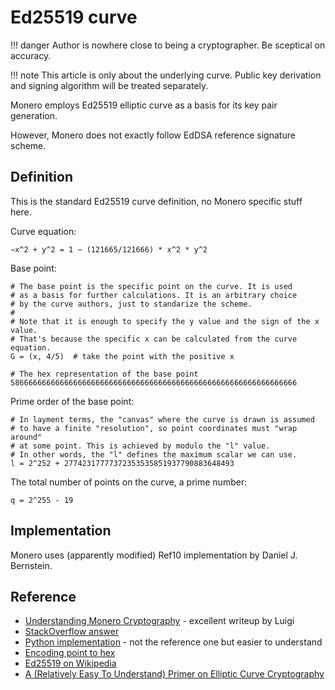 # Ed25519 curve

!!! danger
    Author is nowhere close to being a cryptographer. Be sceptical on accuracy.

!!! note
    This article is only about the underlying curve. Public key derivation and signing algorithm will be treated separately. 

Monero employs Ed25519 elliptic curve as a basis for its key pair generation.
 
However, Monero does not exactly follow EdDSA reference signature scheme.

## Definition

This is the standard Ed25519 curve definition, no Monero specific stuff here.

Curve equation:

    −x^2 + y^2 = 1 − (121665/121666) * x^2 * y^2

Base point:
 
    # The base point is the specific point on the curve. It is used
    # as a basis for further calculations. It is an arbitrary choice
    # by the curve authors, just to standarize the scheme.
    # 
    # Note that it is enough to specify the y value and the sign of the x value.
    # That's because the specific x can be calculated from the curve equation.    
    G = (x, 4/5)  # take the point with the positive x
    
    # The hex representation of the base point
    5866666666666666666666666666666666666666666666666666666666666666    

Prime order of the base point:

    # In layment terms, the "canvas" where the curve is drawn is assumed
    # to have a finite "resolution", so point coordinates must "wrap around"
    # at some point. This is achieved by modulo the "l" value.
    # In other words, the "l" defines the maximum scalar we can use.
    l = 2^252 + 27742317777372353535851937790883648493

The total number of points on the curve, a prime number:

    q = 2^255 - 19

## Implementation

Monero uses (apparently modified) Ref10 implementation by Daniel J. Bernstein.

## Reference

* [Understanding Monero Cryptography](https://steemit.com/monero/@luigi1111/understanding-monero-cryptography-privacy-introduction) - excellent writeup by Luigi
* [StackOverflow answer](https://monero.stackexchange.com/questions/2290/why-how-does-monero-generate-public-ed25519-keys-without-using-the-standard-publ)
* [Python implementation](https://github.com/monero-project/mininero/blob/master/ed25519.py) - not the reference one but easier to understand
* [Encoding point to hex](https://monero.stackexchange.com/questions/6050/what-is-the-base-point-g-from-the-whitepaper-and-how-is-it-represented-as-a)
* [Ed25519 on Wikipedia](https://en.wikipedia.org/wiki/EdDSA#Ed25519)
* [A (Relatively Easy To Understand) Primer on Elliptic Curve Cryptography](https://blog.cloudflare.com/a-relatively-easy-to-understand-primer-on-elliptic-curve-cryptography/)
